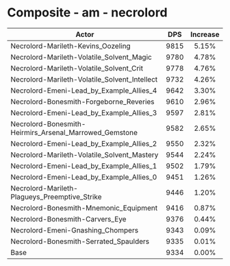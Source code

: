# Composite - am - necrolord
| Actor | DPS | Increase |
|---|:---:|:---:|
|Necrolord-Marileth-Kevins_Oozeling|9815|5.15%|
|Necrolord-Marileth-Volatile_Solvent_Magic|9780|4.78%|
|Necrolord-Marileth-Volatile_Solvent_Crit|9778|4.76%|
|Necrolord-Marileth-Volatile_Solvent_Intellect|9732|4.26%|
|Necrolord-Emeni-Lead_by_Example_Allies_4|9642|3.30%|
|Necrolord-Bonesmith-Forgeborne_Reveries|9610|2.96%|
|Necrolord-Emeni-Lead_by_Example_Allies_3|9597|2.81%|
|Necrolord-Bonesmith-Heirmirs_Arsenal_Marrowed_Gemstone|9582|2.65%|
|Necrolord-Emeni-Lead_by_Example_Allies_2|9550|2.32%|
|Necrolord-Marileth-Volatile_Solvent_Mastery|9544|2.24%|
|Necrolord-Emeni-Lead_by_Example_Allies_1|9502|1.79%|
|Necrolord-Emeni-Lead_by_Example_Allies_0|9451|1.26%|
|Necrolord-Marileth-Plagueys_Preemptive_Strike|9446|1.20%|
|Necrolord-Bonesmith-Mnemonic_Equipment|9416|0.87%|
|Necrolord-Bonesmith-Carvers_Eye|9376|0.44%|
|Necrolord-Emeni-Gnashing_Chompers|9343|0.09%|
|Necrolord-Bonesmith-Serrated_Spaulders|9335|0.01%|
|Base|9334|0.00%|
